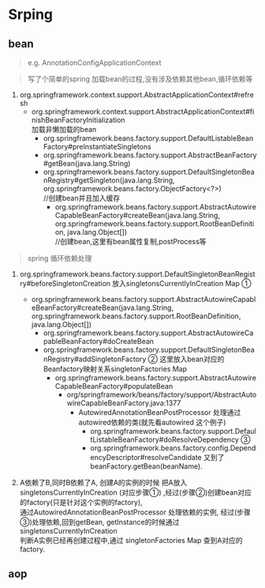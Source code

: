# Srping
## bean
> e.g. AnnotationConfigApplicationContext

> 写了个简单的spring 加载bean的过程,没有涉及依赖其他bean,循环依赖等
1. org.springframework.context.support.AbstractApplicationContext#refresh
   * org.springframework.context.support.AbstractApplicationContext#finishBeanFactoryInitialization  
   加载非懒加载的bean
      * org.springframework.beans.factory.support.DefaultListableBeanFactory#preInstantiateSingletons
      * org.springframework.beans.factory.support.AbstractBeanFactory#getBean(java.lang.String)
      * org.springframework.beans.factory.support.DefaultSingletonBeanRegistry#getSingleton(java.lang.String, org.springframework.beans.factory.ObjectFactory<?>)  
        //创建bean并且加入缓存
        * org.springframework.beans.factory.support.AbstractAutowireCapableBeanFactory#createBean(java.lang.String, org.springframework.beans.factory.support.RootBeanDefinition, java.lang.Object[])  
          //创建bean,这里有bean属性复制,postProcess等

> spring 循环依赖处理
1. org.springframework.beans.factory.support.DefaultSingletonBeanRegistry#beforeSingletonCreation
   放入singletonsCurrentlyInCreation Map ①
   * org.springframework.beans.factory.support.AbstractAutowireCapableBeanFactory#createBean(java.lang.String, org.springframework.beans.factory.support.RootBeanDefinition, java.lang.Object[])
     * org.springframework.beans.factory.support.AbstractAutowireCapableBeanFactory#doCreateBean
     * org.springframework.beans.factory.support.DefaultSingletonBeanRegistry#addSingletonFactory ②
       这里放入bean对应的Beanfactory映射关系singletonFactories Map
       * org.springframework.beans.factory.support.AbstractAutowireCapableBeanFactory#populateBean
         * org/springframework/beans/factory/support/AbstractAutowireCapableBeanFactory.java:1377
           * AutowiredAnnotationBeanPostProcessor  处理通过autowired依赖的类(就先看autowired 这个例子) 
             * org.springframework.beans.factory.support.DefaultListableBeanFactory#doResolveDependency ③
             * org.springframework.beans.factory.config.DependencyDescriptor#resolveCandidate
               又到了beanFactory.getBean(beanName).

2. A依赖了B,同时B依赖了A, 创建A的实例的时候 把A放入singletonsCurrentlyInCreation (对应步骤①) ,经过(步骤②)创建bean对应的factory(只是针对这个实例的factory),  
   通过AutowiredAnnotationBeanPostProcessor 处理依赖的实例, 经过(步骤③)处理依赖,回到getBean, getInstance的时候通过singletonsCurrentlyInCreation  
   判断A实例已经再创建过程中,通过 singletonFactories Map 查到A对应的factory.

## aop

